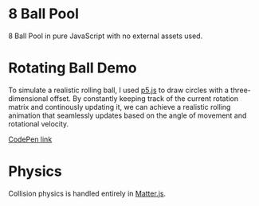# 8 Ball Pool
8 Ball Pool in pure JavaScript with no external assets used.
# Rotating Ball Demo
To simulate a realistic rolling ball, I used [p5.js](https://github.com/processing/p5.js) to draw circles with a three-dimensional offset. By constantly keeping track of the current rotation matrix and continously updating it, we can achieve a realistic rolling animation that seamlessly updates based on the angle of movement and rotational velocity.

[CodePen link](https://codepen.io/brian-xu/pen/YzJZPOW)
# Physics
Collision physics is handled entirely in [Matter.js](https://github.com/liabru/matter-js).
